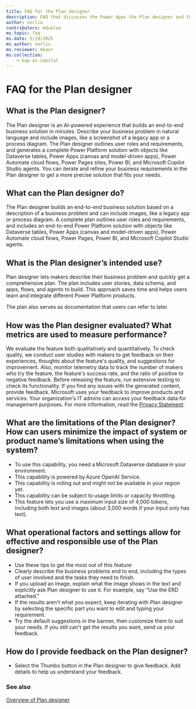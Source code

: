 ```yaml
---
title: FAQ for the Plan designer
description: FAQ that discusses the Power Apps the Plan designer and the key considerations for making use of this technology responsibly.
author: norliu
contributors: mduelae 
ms.topic: faq
ms.date: 5/19/2025
ms.author: norliu
ms.reviewer: mkaur
ms.collection: 
    - bap-ai-copilot
---
```


# FAQ for the Plan designer

## What is the Plan designer?

The Plan designer is an AI-powered experience that builds an end-to-end business solution in minutes. Describe your business problem in natural language and include images, like a screenshot of a legacy app or a process diagram. The Plan designer outlines user roles and requirements, and generates a complete Power Platform solution with objects like Dataverse tables, Power Apps (canvas and model-driven apps), Power Automate cloud flows, Power Pages sites, Power BI, and Microsoft Copilot Studio agents. You can iterate and refine your business requirements in the Plan designer to get a more precise solution that fits your needs.

## What can the Plan designer do?

The Plan designer builds an end-to-end business solution based on a description of a business problem and can include images, like a legacy app or process diagram. A complete plan outlines user roles and requirements, and includes an end-to-end Power Platform solution with objects like Dataverse tables, Power Apps (canvas and model-driven apps), Power Automate cloud flows, Power Pages, Power BI, and Microsoft Copilot Studio agents.

## What is the Plan designer’s intended use?

Plan designer lets makers describe their business problem and quickly get a comprehensive plan. The plan includes user stories, data schema, and apps, flows, and agents to build. This approach saves time and helps users learn and integrate different Power Platform products.

The plan also serves as documentation that users can refer to later.

## How was the Plan designer evaluated? What metrics are used to measure performance?

We evaluate the feature both qualitatively and quantitatively. To check quality, we conduct user studies with makers to get feedback on their experiences, thoughts about the feature's quality, and suggestions for improvement. Also, monitor telemetry data to track the number of makers who try the feature, the feature's success rate, and the ratio of positive to negative feedback. Before releasing the feature, run extensive testing to check its functionality. If you find any issues with the generated content, provide feedback. Microsoft uses your feedback to improve products and services. Your organization's IT admins can access your feedback data for management purposes. For more information, read the [Privacy Statement](https://go.microsoft.com/fwlink/?linkid=2182930%22%20%5Ct%20%22_blank).

## What are the limitations of the Plan designer? How can users minimize the impact of system or product name’s limitations when using the system?

- To use this capability, you need a Microsoft Dataverse database in your environment.
- This capability is powered by Azure OpenAI Service.
- This capability is rolling out and might not be available in your region yet.
- This capability can be subject to usage limits or capacity throttling.
- This feature lets you use a maximum input size of 4,000 tokens, including both text and images (about 3,000 words if your input only has text).


## What operational factors and settings allow for effective and responsible use of the Plan designer?

- Use these tips to get the most out of this feature:
- Clearly describe the business problems end to end, including the types of user involved and the tasks they need to finish.
- If you upload an image, explain what the image shows in the text and explicitly ask Plan designer to use it. For example, say "Use the ERD attached."
- If the results aren't what you expect, keep iterating with Plan designer by selecting the specific part you want to edit and typing your requirement.
- Try the default suggestions in the banner, then customize them to suit your needs. If you still can't get the results you want, send us your feedback.


## How do I provide feedback on the Plan designer?

- Select the Thumbs button in the Plan designer to give feedback. Add details to help us understand your feedback.

### See also
[Overview of Plan designer](../plan-designer/plan-designer.md)
